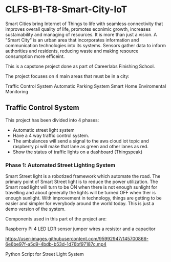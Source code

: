 # CLFS-B1-T8-Smart-City-IoT
Smart Cities bring Internet of Things to life with seamless connectivity that improves overall quality of life, promotes econimic growth, increases sustainability and managing of resources. It is more than just a vision. A "Smart City" is an urban area that incorporates information and communication technologies into its systems. Sensors gather data to inform authorities and residents, reducing waste and making resource consumption more efficeint.

This is a capstone project done as part of Careerlabs Finishing School.

The project focuses on 4 main areas that must be in a city:

Traffic Control System
Automatic Parking System
Smart Home
Enviromental Monitoring

## Traffic Control System

This project has been divided into 4 phases:
* Automatic street light system
* Have a 4 way traffic control system.
* The ambulances will send a signal to the aws cloud iot topic and raspberry pi will make that
lane as green and other lanes as red.
* Show the status of traffic lights on a dashboard (Thingspeak)

### Phase 1: Automated Street Lighting System
Smart Street light is a robotized framework which automate the road. The primary point of Smart Street light is to reduce the power utilization. The Smart road light will turn to be ON when there is not enough sunlight for travelling and about generally the lights will be turned OFF when ther is enough sunlight. With improvement in technology, things are getting to be easier and simpler for everybody around the world today. This is just a demo version of the system.

Components used in this part of the project are:

Raspberry Pi 4
LED
LDR sensor
jumper wires
a resistor and a capacitor

https://user-images.githubusercontent.com/95992947/145700866-6e6be97f-a5d9-4bdb-b53d-1d76bf97187c.mp4

Python Script for Street Light System
